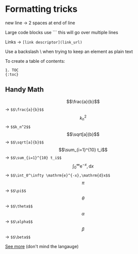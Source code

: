 # Formatting tricks

new line -> 2 spaces at end of line  

Large code blocks use ``` this will go over multiple lines  

Links -> `[link descriptor](link_url)`

Use a backslash \ when trying to keep an element as plain text  

To create a table of contents:  
```
1. TOC
{:toc}
```  

## Handy Math

$$\frac{a}{b}$$ -> `$$\frac{a}{b}$$`  
$$k_n^2$$ -> `$$k_n^2$$`  
$$\sqrt[a]{b}$$ -> `$$\sqrt[a]{b}$$`  
$$\sum_{i=1}^{10} t_i$$ -> `$$\sum_{i=1}^{10} t_i$$`  
$$\int_0^\infty \mathrm{e}^{-x},\mathrm{d}x$$ -> `$$\int_0^\infty \mathrm{e}^{-x},\mathrm{d}x$$`  
$$\pi$$ -> `$$\pi$$`  
$$\theta$$ -> `$$\theta$$`  
$$\alpha$$ -> `$$\alpha$$`  
$$\beta$$ -> `$$\beta$$`  


[See more](https://csrgxtu.github.io/2015/03/20/Writing-Mathematic-Fomulars-in-Markdown/) (don't mind the langauge)  
